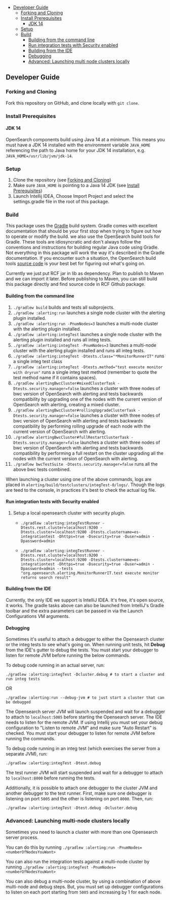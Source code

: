 - [Developer Guide](#developer-guide)
  - [Forking and Cloning](#forking-and-cloning)
  - [Install Prerequisites](#install-prerequisites)
    - [JDK 14](#jdk-14)
  - [Setup](#setup)
  - [Build](#build)
    - [Building from the command line](#building-from-the-command-line)
    - [Run integration tests with Security enabled](#run-integration-tests-with-security-enabled)
    - [Building from the IDE](#building-from-the-ide)
    - [Debugging](#debugging)
    - [Advanced: Launching multi node clusters locally](#advanced-launching-multi-node-clusters-locally)

## Developer Guide

### Forking and Cloning

Fork this repository on GitHub, and clone locally with `git clone`.

### Install Prerequisites

#### JDK 14

OpenSearch components build using Java 14 at a minimum. This means you must have a JDK 14 installed with the environment variable `JAVA_HOME` referencing the path to Java home for your JDK 14 installation, e.g. `JAVA_HOME=/usr/lib/jvm/jdk-14`.

### Setup

1. Clone the repository (see [Forking and Cloning](#forking-and-cloning))
2. Make sure `JAVA_HOME` is pointing to a Java 14 JDK (see [Install Prerequisites](#install-prerequisites))
3. Launch Intellij IDEA, Choose Import Project and select the settings.gradle file in the root of this package.

### Build

This package uses the [Gradle](https://docs.gradle.org/current/userguide/userguide.html) build system. Gradle comes with excellent documentation that should be your first stop when trying to figure out how to operate or modify the build. we also use the OpenSearch build tools for Gradle. These tools are idiosyncratic and don't always follow the conventions and instructions for building regular Java code using Gradle. Not everything in this package will work the way it's described in the Gradle documentation. If you encounter such a situation, the OpenSearch build tools [source code](https://github.com/opensearch-project/OpenSearch/tree/main/buildSrc/src/main/groovy/org/opensearch/gradle) is your best bet for figuring out what's going on.

Currently we just put RCF jar in lib as dependency. Plan to publish to Maven and we can import it later. Before publishing to Maven, you can still build this package directly and find source code in RCF Github package.

#### Building from the command line

1. `./gradlew build` builds and tests all subprojects.
2. `./gradlew :alerting:run` launches a single node cluster with the alerting plugin installed.
3. `./gradlew :alerting:run -PnumNodes=3` launches a multi-node cluster with the alerting plugin installed.
4. `./gradlew :alerting:integTest` launches a single node cluster with the alerting plugin installed and runs all integ tests.
5. `./gradlew :alerting:integTest -PnumNodes=3` launches a multi-node cluster with the alerting plugin installed and runs all integ tests.
6. `./gradlew :alerting:integTest -Dtests.class="*MonitorRunnerIT"` runs a single integ test class
7. `./gradlew :alerting:integTest -Dtests.method="test execute monitor with dryrun"` runs a single integ test method
 (remember to quote the test method name if it contains spaces).
8. `./gradlew alertingBwcCluster#mixedClusterTask -Dtests.security.manager=false` launches a cluster with three nodes of bwc version of OpenSearch with alerting and tests backwards compatibility by upgrading one of the nodes with the current version of OpenSearch with alerting, creating a mixed cluster.
9. `./gradlew alertingBwcCluster#rollingUpgradeClusterTask -Dtests.security.manager=false` launches a cluster with three nodes of bwc version of OpenSearch with alerting and tests backwards compatibility by performing rolling upgrade of each node with the current version of OpenSearch with alerting.
10. `./gradlew alertingBwcCluster#fullRestartClusterTask -Dtests.security.manager=false` launches a cluster with three nodes of bwc version of OpenSearch with alerting and tests backwards compatibility by performing a full restart on the cluster upgrading all the nodes with the current version of OpenSearch with alerting.
11. `./gradlew bwcTestSuite -Dtests.security.manager=false` runs all the above bwc tests combined.

When launching a cluster using one of the above commands, logs are placed in `alerting/build/testclusters/integTest-0/logs/`. Though the logs are teed to the console, in practices it's best to check the actual log file.

#### Run integration tests with Security enabled 

1. Setup a local opensearch cluster with security plugin.

   - `./gradlew :alerting:integTestRunner -Dtests.rest.cluster=localhost:9200 -Dtests.cluster=localhost:9200 -Dtests.clustername=es-integrationtest -Dhttps=true -Dsecurity=true -Duser=admin -Dpassword=admin`

   - `./gradlew :alerting:integTestRunner -Dtests.rest.cluster=localhost:9200 -Dtests.cluster=localhost:9200 -Dtests.clustername=es-integrationtest -Dhttps=true -Dsecurity=true -Duser=admin -Dpassword=admin --tests "org.opensearch.alerting.MonitorRunnerIT.test execute monitor returns search result"`


#### Building from the IDE

Currently, the only IDE we support is IntelliJ IDEA.  It's free, it's open source, it works. The gradle tasks above can also be launched from IntelliJ's Gradle toolbar and the extra parameters can be passed in via the Launch Configurations VM arguments. 

#### Debugging

Sometimes it's useful to attach a debugger to either the Opensearch cluster or the integ tests to see what's going on. When running unit tests, hit **Debug** from the IDE's gutter to debug the tests.
You must start your debugger to listen for remote JVM before running the below commands.

To debug code running in an actual server, run:

```
./gradlew :alerting:integTest -Dcluster.debug # to start a cluster and run integ tests
```

OR

```
./gradlew :alerting:run --debug-jvm # to just start a cluster that can be debugged
```

The Opensearch server JVM will launch suspended and wait for a debugger to attach to `localhost:5005` before starting the Opensearch server. The IDE needs to listen for the remote JVM. If using Intellij you must set your debug configuration to "Listen to remote JVM" and make sure "Auto Restart" is checked. You must start your debugger to listen for remote JVM before running the commands.

To debug code running in an integ test (which exercises the server from a separate JVM), run:

```
./gradlew :alerting:integTest -Dtest.debug 
```

The test runner JVM will start suspended and wait for a debugger to attach to `localhost:8000` before running the tests.

Additionally, it is possible to attach one debugger to the cluster JVM and another debugger to the test runner. First, make sure one debugger is listening on port `5005` and the other is listening on port `8000`. Then, run:
```
./gradlew :alerting:integTest -Dtest.debug -Dcluster.debug
```

### Advanced: Launching multi-node clusters locally

Sometimes you need to launch a cluster with more than one Opensearch server process.

You can do this by running `./gradlew :alerting:run -PnumNodes=<numberOfNodesYouWant>`

You can also run the integration tests against a multi-node cluster by running `./gradlew :alerting:integTest -PnumNodes=<numberOfNodesYouWant>`

You can also debug a multi-node cluster, by using a combination of above multi-node and debug steps.
But, you must set up debugger configurations to listen on each port starting from `5005` and increasing by 1 for each node.  
